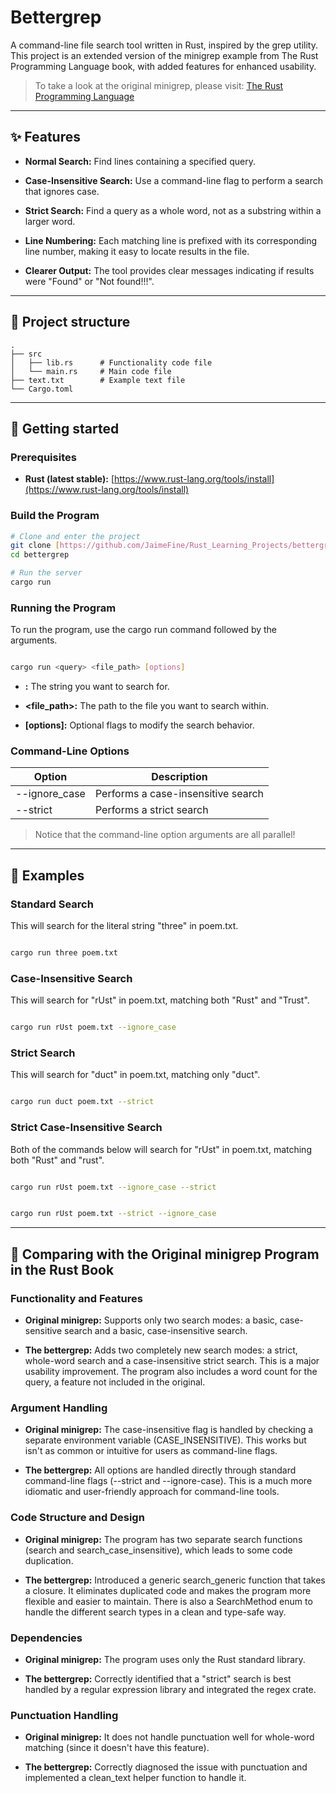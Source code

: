 # Bettergrep

A command-line file search tool written in Rust, inspired by the grep utility.
This project is an extended version of the minigrep example from The Rust Programming Language book, with added features for enhanced usability.

> To take a look at the original minigrep, please visit: [The Rust Programming Language](https://doc.rust-lang.org/book/ch12-00-an-io-project.html)

-----

## ✨ Features

- **Normal Search:** Find lines containing a specified query.

- **Case-Insensitive Search:** Use a command-line flag to perform a search that ignores case.

- **Strict Search:** Find a query as a whole word, not as a substring within a larger word.

- **Line Numbering:** Each matching line is prefixed with its corresponding line number, making it easy to locate results in the file.

- **Clearer Output:** The tool provides clear messages indicating if results were "Found" or "Not found!!!".

-----

## 📂 Project structure

```text
.
├── src
│   ├── lib.rs      # Functionality code file
│   └── main.rs     # Main code file
├── text.txt        # Example text file      
└── Cargo.toml
```

-----

## 🚀 Getting started

### Prerequisites

  * **Rust (latest stable):** [https://www.rust-lang.org/tools/install](https://www.rust-lang.org/tools/install)

### Build the Program

```bash
# Clone and enter the project
git clone [https://github.com/JaimeFine/Rust_Learning_Projects/bettergrep.git](https://github.com/JaimeFine/Rust_Learning_Projects/bettergrep.git)
cd bettergrep

# Run the server
cargo run
```


### Running the Program

To run the program, use the cargo run command followed by the arguments.

```Bash

cargo run <query> <file_path> [options]

```

* **<query>:** The string you want to search for.

* **<file_path>:** The path to the file you want to search within.

* **[options]:** Optional flags to modify the search behavior.

### Command-Line Options

| Option | Description |
| ------ | ----------- |
| --ignore_case	| Performs a case-insensitive search |
| --strict | Performs a strict search |

> Notice that the command-line option arguments are all parallel!

-----

## 🧪 Examples

### Standard Search

This will search for the literal string "three" in poem.txt.

```Bash

cargo run three poem.txt

```

### Case-Insensitive Search

This will search for "rUst" in poem.txt, matching both "Rust" and "Trust".

```Bash

cargo run rUst poem.txt --ignore_case

```

### Strict Search


This will search for "duct" in poem.txt, matching only "duct".

```Bash

cargo run duct poem.txt --strict

```

### Strict Case-Insensitive Search

Both of the commands below will search for "rUst" in poem.txt, matching both "Rust" and "rust".

```Bash

cargo run rUst poem.txt --ignore_case --strict

```

```Bash

cargo run rUst poem.txt --strict --ignore_case

```

-----

## 📖 Comparing with the Original minigrep Program in the Rust Book

### Functionality and Features

- **Original minigrep:** Supports only two search modes: a basic, case-sensitive search and a basic, case-insensitive search.

- **The bettergrep:** Adds two completely new search modes: a strict, whole-word search and a case-insensitive strict search. This is a major usability improvement. The program also includes a word count for the query, a feature not included in the original.

### Argument Handling

- **Original minigrep:** The case-insensitive flag is handled by checking a separate environment variable (CASE_INSENSITIVE). This works but isn't as common or intuitive for users as command-line flags.

- **The bettergrep:** All options are handled directly through standard command-line flags (--strict and --ignore-case). This is a much more idiomatic and user-friendly approach for command-line tools.

### Code Structure and Design

- **Original minigrep:** The program has two separate search functions (search and search_case_insensitive), which leads to some code duplication.

- **The bettergrep:** Introduced a generic search_generic function that takes a closure. It eliminates duplicated code and makes the program more flexible and easier to maintain. There is also a SearchMethod enum to handle the different search types in a clean and type-safe way.

### Dependencies

- **Original minigrep:** The program uses only the Rust standard library.

- **The bettergrep:** Correctly identified that a "strict" search is best handled by a regular expression library and integrated the regex crate.

### Punctuation Handling

- **Original minigrep:** It does not handle punctuation well for whole-word matching (since it doesn't have this feature).

- **The bettergrep:** Correctly diagnosed the issue with punctuation and implemented a clean_text helper function to handle it.
